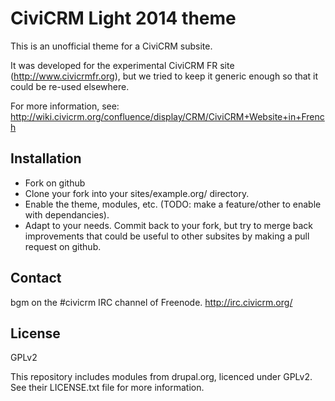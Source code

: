 CiviCRM Light 2014 theme
========================

This is an unofficial theme for a CiviCRM subsite.

It was developed for the experimental CiviCRM FR site (http://www.civicrmfr.org),
but we tried to keep it generic enough so that it could be re-used elsewhere.

For more information, see:
http://wiki.civicrm.org/confluence/display/CRM/CiviCRM+Website+in+French

Installation
------------

- Fork on github
- Clone your fork into your sites/example.org/ directory.
- Enable the theme, modules, etc. (TODO: make a feature/other to enable with dependancies).
- Adapt to your needs. Commit back to your fork, but try to merge back improvements that
  could be useful to other subsites by making a pull request on github.

Contact
-------

bgm on the #civicrm IRC channel of Freenode.
http://irc.civicrm.org/

License
-------

GPLv2

This repository includes modules from drupal.org, licenced under GPLv2.
See their LICENSE.txt file for more information.

